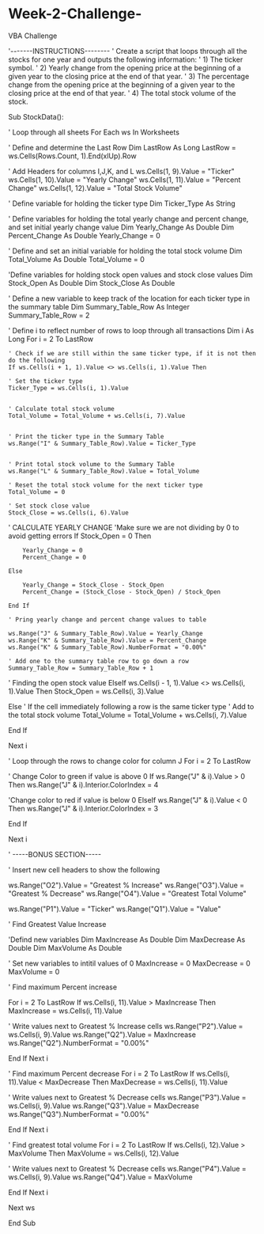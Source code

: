 # Week-2-Challenge-
VBA Challenge

'-------INSTRUCTIONS--------
' Create a script that loops through all the stocks for one year and outputs the following information:
' 1) The ticker symbol.
' 2) Yearly change from the opening price at the beginning of a given year to the closing price at the end of that year.
' 3) The percentage change from the opening price at the beginning of a given year to the closing price at the end of that year.
' 4) The total stock volume of the stock.

Sub StockData():

' Loop through all sheets
For Each ws In Worksheets


' Define and determine the Last Row
Dim LastRow As Long
LastRow = ws.Cells(Rows.Count, 1).End(xlUp).Row

' Add Headers for columns I,J,K, and L
ws.Cells(1, 9).Value = "Ticker"
ws.Cells(1, 10).Value = "Yearly Change"
ws.Cells(1, 11).Value = "Percent Change"
ws.Cells(1, 12).Value = "Total Stock Volume"


' Define variable for holding the ticker type
Dim Ticker_Type As String

' Define variables for holding the total yearly change and percent change, and set initial yearly change value
Dim Yearly_Change As Double
Dim Percent_Change As Double
Yearly_Change = 0

' Define and set an initial variable for holding the total stock volume
Dim Total_Volume As Double
Total_Volume = 0

'Define variables for holding stock open values and stock close values
Dim Stock_Open As Double
Dim Stock_Close As Double


' Define a new variable to keep track of the location for each ticker type in the summary table
Dim Summary_Table_Row As Integer
Summary_Table_Row = 2

' Define i to reflect number of rows to loop through all transactions
Dim i As Long
For i = 2 To LastRow

    ' Check if we are still within the same ticker type, if it is not then do the following
    If ws.Cells(i + 1, 1).Value <> ws.Cells(i, 1).Value Then

    ' Set the ticker type
    Ticker_Type = ws.Cells(i, 1).Value


    ' Calculate total stock volume
    Total_Volume = Total_Volume + ws.Cells(i, 7).Value


    ' Print the ticker type in the Summary Table
    ws.Range("I" & Summary_Table_Row).Value = Ticker_Type


    ' Print total stock volume to the Summary Table
    ws.Range("L" & Summary_Table_Row).Value = Total_Volume

    ' Reset the total stock volume for the next ticker type
    Total_Volume = 0

    ' Set stock close value
    Stock_Close = ws.Cells(i, 6).Value

' CALCULATE YEARLY CHANGE
    'Make sure we are not dividing by 0 to avoid getting errors
    If Stock_Open = 0 Then

        Yearly_Change = 0
        Percent_Change = 0

    Else

        Yearly_Change = Stock_Close - Stock_Open
        Percent_Change = (Stock_Close - Stock_Open) / Stock_Open

    End If

    ' Pring yearly change and percent change values to table

    ws.Range("J" & Summary_Table_Row).Value = Yearly_Change
    ws.Range("K" & Summary_Table_Row).Value = Percent_Change
    ws.Range("K" & Summary_Table_Row).NumberFormat = "0.00%"

    ' Add one to the summary table row to go down a row
    Summary_Table_Row = Summary_Table_Row + 1
      


' Finding the open stock value
ElseIf ws.Cells(i - 1, 1).Value <> ws.Cells(i, 1).Value Then
    Stock_Open = ws.Cells(i, 3).Value


Else
    ' If the cell immediately following a row is the same ticker type
    ' Add to the total stock volume
    Total_Volume = Total_Volume + ws.Cells(i, 7).Value

End If

Next i


' Loop through the rows to change color for column J
For i = 2 To LastRow



' Change Color to green if value is above 0
If ws.Range("J" & i).Value > 0 Then
    ws.Range("J" & i).Interior.ColorIndex = 4


'Change color to red if value is below 0
ElseIf ws.Range("J" & i).Value < 0 Then
    ws.Range("J" & i).Interior.ColorIndex = 3

End If

Next i



' -----BONUS SECTION-----

' Insert new cell headers to show the following

ws.Range("O2").Value = "Greatest % Increase"
ws.Range("O3").Value = "Greatest % Decrease"
ws.Range("O4").Value = "Greatest Total Volume"

ws.Range("P1").Value = "Ticker"
ws.Range("Q1").Value = "Value"

' Find Greatest Value Increase


'Defind new variables
Dim MaxIncrease As Double
Dim MaxDecrease As Double
Dim MaxVolume As Double


' Set new variables to intitil values of 0
MaxIncrease = 0
MaxDecrease = 0
MaxVolume = 0


' Find maximum Percent increase

For i = 2 To LastRow
If ws.Cells(i, 11).Value > MaxIncrease Then
MaxIncrease = ws.Cells(i, 11).Value


' Write values next to Greatest % Increase cells
ws.Range("P2").Value = ws.Cells(i, 9).Value
ws.Range("Q2").Value = MaxIncrease
ws.Range("Q2").NumberFormat = "0.00%"


End If
Next i



' Find maximum Percent decrease
For i = 2 To LastRow
If ws.Cells(i, 11).Value < MaxDecrease Then
MaxDecrease = ws.Cells(i, 11).Value


' Write values next to Greatest % Decrease cells
ws.Range("P3").Value = ws.Cells(i, 9).Value
ws.Range("Q3").Value = MaxDecrease
ws.Range("Q3").NumberFormat = "0.00%"

End If
Next i


' Find greatest total volume
For i = 2 To LastRow
If ws.Cells(i, 12).Value > MaxVolume Then
MaxVolume = ws.Cells(i, 12).Value


' Write values next to Greatest % Decrease cells
ws.Range("P4").Value = ws.Cells(i, 9).Value
ws.Range("Q4").Value = MaxVolume


End If
Next i




Next ws
        
        
End Sub


